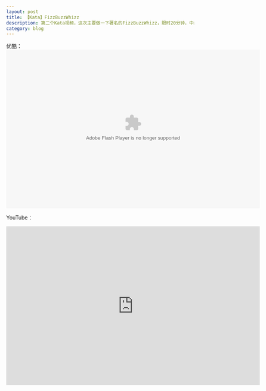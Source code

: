 ```yaml
---
layout: post
title: 【Kata】FizzBuzzWhizz
description: 第二个Kata视频，这次主要做一下著名的FizzBuzzWhizz，限时20分钟，中间有点赶，过一阵再录一次看看有没有长进。
category: blog
---
```


优酷：
<embed src="http://player.youku.com/player.php/sid/XMTI3NzcwMjk4OA==/v.swf" allowFullScreen="true" quality="high" width="680" height="425" align="middle" allowScriptAccess="always" type="application/x-shockwave-flash"></embed>

YouTube：
<iframe width="680" height="425" src="https://www.youtube.com/embed/JDP1ZjPH66Q" frameborder="0" allowfullscreen></iframe>